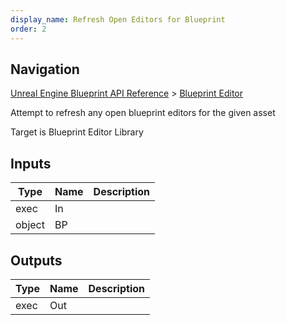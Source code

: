 ```yaml
---
display_name: Refresh Open Editors for Blueprint
order: 2
---
```

## Navigation

[Unreal Engine Blueprint API Reference](https://dev.epicgames.com/documentation/en-us/unreal-engine/BlueprintAPI) > [Blueprint Editor](https://dev.epicgames.com/documentation/en-us/unreal-engine/BlueprintAPI/BlueprintEditor)

Attempt to refresh any open blueprint editors for the given asset

Target is Blueprint Editor Library

## Inputs

| Type | Name | Description |
| --- | --- | --- |
| exec | In |  |
| object | BP |  |

## Outputs

| Type | Name | Description |
| --- | --- | --- |
| exec | Out |  |
